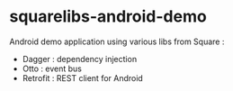 squarelibs-android-demo
===================

Android demo application using various libs from Square :
 - Dagger : dependency injection
 - Otto : event bus
 - Retrofit : REST client for Android